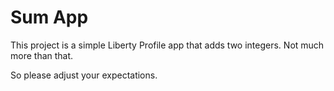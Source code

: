 # Sum App

This project is a simple Liberty Profile app that adds two integers.  Not much more than that.

So please adjust your expectations.
